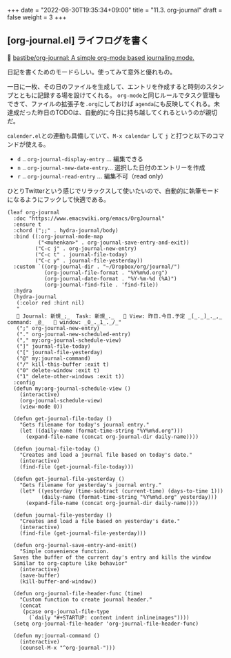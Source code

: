 +++
date = "2022-08-30T19:35:34+09:00"
title = "11.3. org-journal"
draft = false
weight = 3
+++
## [org-journal.el] ライフログを書く
🔗 [bastibe/org-journal: A simple org-mode based journaling mode.](https://github.com/bastibe/org-journal) 

日記を書くためのモードらしい。使ってみて意外と優れもの。

一日に一枚、その日のファイルを生成して、エントリを作成すると時刻のスタンプとともに記録する場を設けてくれる。
`org-mode`と同じルールでタスク管理もできて、ファイルの拡張子を`.org`にしておけば `agenda`にも反映してくれる。未達成だった昨日のTODOは、自動的に今日に持ち越してくれるというのが親切だ。

`calender.el`との連動も具備していて、`M-x calendar` して `j` と打つと以下のコマンドが使える。

* `d` .. `org-journal-display-entry` ... 編集できる 
* `n` .. `org-journal-new-date-entry`... 選択した日付のエントリーを作成
* `r` .. `org-journal-read-entry` ... 編集不可（read only）

ひとりTwitterという感じでリラックスして使いたいので、自動的に執筆モードになるようにフックして快適である。
```elisp
(leaf org-journal
  :doc "https://www.emacswiki.org/emacs/OrgJournal"
  :ensure t
  :chord (";;" . hydra-journal/body)
  :bind ((:org-journal-mode-map
		  ("<muhenkan>" . org-journal-save-entry-and-exit))
		 ("C-c j" . org-journal-new-entry)
		 ("C-c t" . journal-file-today)
		 ("C-c y" . journal-file-yesterday))
  :custom `((org-journal-dir . "~/Dropbox/org/journal/")
			(org-journal-file-format . "%Y%m%d.org")
			(org-journal-date-format . "%Y-%m-%d (%A)")
			(org-journal-find-file . 'find-file))
  :hydra
  (hydra-journal
   (:color red :hint nil)
   "
    Journal: 新規_;_  Task: 新規_._    View: 昨日.今日.予定 _[_._]_._,_  command: _@_    window: _0_._1_._/_"
   (";" org-journal-new-entry)
   ("." org-journal-new-scheduled-entry)
   ("," my:org-journal-schedule-view)
   ("]" journal-file-today)
   ("[" journal-file-yesterday)
   ("@" my:journal-command)
   ("/" kill-this-buffer :exit t)
   ("0" delete-window :exit t)
   ("1" delete-other-windows :exit t))
  :config
  (defun my:org-journal-schedule-view ()
	(interactive)
	(org-journal-schedule-view)
	(view-mode 0))

  (defun get-journal-file-today ()
    "Gets filename for today's journal entry."
    (let ((daily-name (format-time-string "%Y%m%d.org")))
      (expand-file-name (concat org-journal-dir daily-name))))

  (defun journal-file-today ()
	"Creates and load a journal file based on today's date."
	(interactive)
	(find-file (get-journal-file-today)))

  (defun get-journal-file-yesterday ()
	"Gets filename for yesterday's journal entry."
	(let* ((yesterday (time-subtract (current-time) (days-to-time 1)))
           (daily-name (format-time-string "%Y%m%d.org" yesterday)))
      (expand-file-name (concat org-journal-dir daily-name))))

  (defun journal-file-yesterday ()
	"Creates and load a file based on yesterday's date."
	(interactive)
	(find-file (get-journal-file-yesterday)))

  (defun org-journal-save-entry-and-exit()
	"Simple convenience function.
  Saves the buffer of the current day's entry and kills the window
  Similar to org-capture like behavior"
	(interactive)
	(save-buffer)
	(kill-buffer-and-window))

  (defun org-journal-file-header-func (time)
	"Custom function to create journal header."
	(concat
	 (pcase org-journal-file-type
       (`daily "#+STARTUP: content indent inlineimages"))))
  (setq org-journal-file-header 'org-journal-file-header-func)

  (defun my:journal-command ()
	(interactive)
	(counsel-M-x "^org-journal-")))
```
